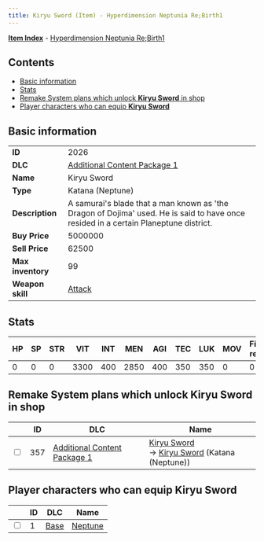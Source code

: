```yaml
---
title: Kiryu Sword (Item) - Hyperdimension Neptunia Re;Birth1
---
```


[**Item Index**](/neptunia/rb1/item/index.html) - [Hyperdimension Neptunia Re;Birth1](/neptunia/rb1)

## Contents

- [Basic information](#basic-information)
- [Stats](#stats)
- [Remake System plans which unlock **Kiryu Sword** in shop](#remake-system-plans-which-unlock-kiryu-sword-in-shop)
- [Player characters who can equip **Kiryu Sword**](#player-characters-who-can-equip-kiryu-sword)

## Basic information

|   |   |
| -- | -- |
| **ID** | 2026 |
| **DLC** | [Additional Content Package 1](/neptunia/rb1/dlc/10-pack1.html) |
| **Name** | Kiryu Sword |
| **Type** | Katana (Neptune) |
| **Description** | A samurai's blade that a man known as 'the Dragon of Dojima' used. He is said to have once resided in a certain Planeptune district. |
| **Buy Price** | 5000000 |
| **Sell Price** | 62500 |
| **Max inventory** | 99 |
| **Weapon skill** | [Attack](/neptunia/rb1/skill/1-1-attack.html) |


## Stats

| HP | SP | STR | VIT | INT | MEN | AGI | TEC | LUK | MOV | Fire res. | Ice res. | Wind res. | Lightning res. |
| -- | -- | --- | --- | --- | --- | --- | --- | --- | --- | --------- | -------- | --------- | -------------- |
| 0 | 0 | 0 | 3300 | 400 | 2850 | 400 | 350 | 350 | 0 | 0 | 0 | 0 | 0 |


## Remake System plans which unlock **Kiryu Sword** in shop

|    | ID | DLC | Name |
| -- | -- | --- | ---- |
| <input type="checkbox" id="rb1-remake-10-357" class="trackbox" /> | 357 | [Additional Content Package 1](/neptunia/rb1/dlc/10-pack1.html) | [Kiryu Sword](/neptunia/rb1/remake/10-357-kiryu-sword.html)<br /> → [Kiryu Sword](/neptunia/rb1/item/10-2026-kiryu-sword.html) (Katana (Neptune)) |


## Player characters who can equip **Kiryu Sword**

|    | ID | DLC | Name |
| -- | -- | --- | ---- |
| <input type="checkbox" id="rb1-player-1-1" class="trackbox" /> | 1 | [Base](/neptunia/rb1/dlc/1-base.html) | [Neptune](/neptunia/rb1/player/1-1-neptune.html) |
